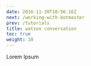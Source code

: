```yaml
---
date: 2016-11-30T10:56:16Z
next: /working-with-botmaster
prev: /tutorials
title: watson conversation
toc: true
weight: 10
---
```


Lorem Ipsum
